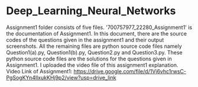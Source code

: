 # Deep_Learning_Neural_Networks

Assignment1 folder consists of five files. '700757977_22280_Assignment1' is the documentation of Assignment1. In this document, there are the source codes of the questions given in the assignment1 and their output screenshots. All the remaining files are python source code files namely Question1(a).py, Question1(b).py, Question2.py and Question3.py. These python source code files are the solutions for the questions given in Assignment1. I uploaded the video file of this assignment1 explanation.
Video Link of Assignment1: https://drive.google.com/file/d/1Vj6vhc1rwsC-PgSogKYn4llxukKHj9p2/view?usp=drive_link
